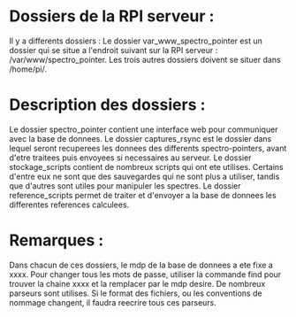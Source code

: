 Dossiers de la RPI serveur :
============================

Il y a differents dossiers :
Le dossier var_www_spectro_pointer est un dossier qui se situe a l'endroit suivant sur la RPI serveur :
/var/www/spectro_pointer. 
Les trois autres dossiers doivent se situer dans /home/pi/<nom du dossier>.

# Description des dossiers :
Le dossier spectro_pointer contient une interface web pour communiquer avec la base de donnees. 
Le dossier captures_rsync est le dossier dans lequel seront recuperees les donnees des differents spectro-pointers, avant d'etre traitees puis envoyees si necessaires au serveur.
Le dossier stockage_scripts contient de nombreux scripts qui ont ete utilises. Certains d'entre eux ne sont que des sauvegardes qui ne sont plus a utiliser, tandis que d'autres sont utiles pour manipuler les spectres.
Le dossier reference_scripts permet de traiter et d'envoyer a la base de donnees les differentes references calculees.

# Remarques :
Dans chacun de ces dossiers, le mdp de la base de donnees a ete fixe a xxxx. Pour changer tous les mots de passe, utiliser la commande find pour trouver la chaine xxxx et la remplacer par le mdp desire.
De nombreux parseurs sont utilises. Si le format des fichiers, ou les conventions de nommage changent, il faudra reecrire tous ces parseurs.


